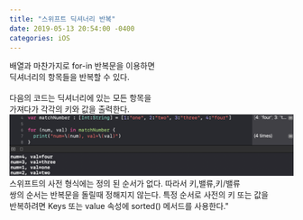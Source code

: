 ```yaml
---
title: "스위프트 딕셔너리 반복"
date: 2019-05-13 20:54:00 -0400
categories: iOS
---
```

배열과 마찬가지로 for-in 반복문을 이용하면<br>
딕셔너리의 항목들을 반복할 수 있다.
<br>
<br>
다음의 코드는 딕셔너리에 있는 모든 항목을<br>
가져다가 각각의 키와 값을 출력한다.
![dictionary4](/img/dictionary4.png)
스위프트의 사전 형식에는 정의 된 순서가 없다. 따라서 키,밸류,키/밸류<br>
쌍의 순서는 반복문을 돌릴때 정해지지 않는다. 특정 순서로 사전의 키 또는 값을<br>
반복하려면 Keys 또는 value 속성에 sorted() 메서드를 사용한다."
